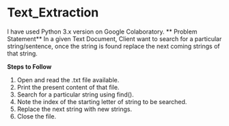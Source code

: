 # Text_Extraction

I have used Python 3.x version on Google Colaboratory.
**
Problem Statement**
In a given Text Document, Client want to search for a particular string/sentence, once the string is found replace the next coming strings of that string.

**Steps to Follow**
1. Open and read the .txt file available.
2. Print the present content of that file.
3. Search for a particular string using find().
4. Note the index of the starting letter of string to be searched.
5. Replace the next string with new strings.
6. Close the file.
